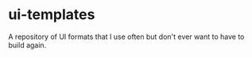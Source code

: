 # ui-templates
A repository of UI formats that I use often but don't ever want to have to build again.

